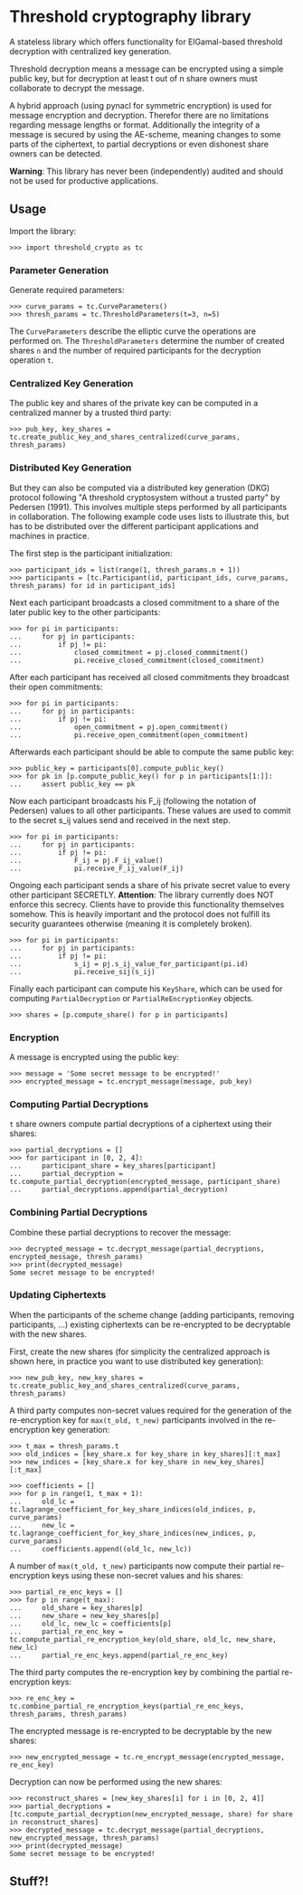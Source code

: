# Threshold cryptography library


A stateless library which offers functionality for ElGamal-based threshold decryption with centralized key generation.

Threshold decryption means a message can be encrypted using a simple public key, but for decryption at least t out of n
share owners must collaborate to decrypt the message.

A hybrid approach (using pynacl for symmetric encryption) is used for message encryption and decryption.
Therefor there are no limitations regarding message lengths or format. Additionally the integrity of a message is
secured by using the AE-scheme, meaning changes to some parts of the ciphertext, to partial decryptions or even
dishonest share owners can be detected.

**Warning**: This library has never been (independently) audited and should not be used for productive applications.

## Usage

Import the library:

    >>> import threshold_crypto as tc

### Parameter Generation

Generate required parameters:

    >>> curve_params = tc.CurveParameters()
    >>> thresh_params = tc.ThresholdParameters(t=3, n=5)

The `CurveParameters` describe the elliptic curve the operations are performed on. 
The `ThresholdParameters` determine the number of created shares `n` and the number of required participants for the decryption operation `t`.

### Centralized Key Generation

The public key and shares of the private key can be computed in a centralized manner by a trusted third party:

    >>> pub_key, key_shares = tc.create_public_key_and_shares_centralized(curve_params, thresh_params)

### Distributed Key Generation

But they can also be computed via a distributed key generation (DKG) protocol following "A threshold cryptosystem without a trusted party" by Pedersen (1991).
This involves multiple steps performed by all participants in collaboration.
The following example code uses lists to illustrate this, but has to be distributed over the different participant applications and machines in practice.

The first step is the participant initialization:

    >>> participant_ids = list(range(1, thresh_params.n + 1))
    >>> participants = [tc.Participant(id, participant_ids, curve_params, thresh_params) for id in participant_ids]

Next each participant broadcasts a closed commitment to a share of the later public key to the other participants:

    >>> for pi in participants:
    ...     for pj in participants:
    ...         if pj != pi:
    ...             closed_commitment = pj.closed_commmitment()
    ...             pi.receive_closed_commitment(closed_commitment)

After each participant has received all closed commitments they broadcast their open commitments:

    >>> for pi in participants:
    ...     for pj in participants:
    ...         if pj != pi:
    ...             open_commitment = pj.open_commitment()
    ...             pi.receive_open_commitment(open_commitment)

Afterwards each participant should be able to compute the same public key:

    >>> public_key = participants[0].compute_public_key()
    >>> for pk in [p.compute_public_key() for p in participants[1:]]:
    ...     assert public_key == pk

Now each participant broadcasts his F_ij (following the notation of Pedersen) values to all other participants.
These values are used to commit to the secret s_ij values send and received in the next step.

    >>> for pi in participants:
    ...     for pj in participants:
    ...         if pj != pi:
    ...             F_ij = pj.F_ij_value()
    ...             pi.receive_F_ij_value(F_ij)

Ongoing each participant sends a share of his private secret value to every other participant SECRETLY.
**Attention**: The library currently does NOT enforce this secrecy. Clients have to provide this functionality themselves somehow.
This is heavily important and the protocol does not fulfill its security guarantees otherwise (meaning it is completely broken).

    >>> for pi in participants:
    ...     for pj in participants:
    ...         if pj != pi:
    ...             s_ij = pj.s_ij_value_for_participant(pi.id)
    ...             pi.receive_sij(s_ij)

Finally each participant can compute his `KeyShare`, which can be used for computing `PartialDecryption` or `PartialReEncryptionKey` objects.

    >>> shares = [p.compute_share() for p in participants]

### Encryption

A message is encrypted using the public key:

    >>> message = 'Some secret message to be encrypted!'
    >>> encrypted_message = tc.encrypt_message(message, pub_key)

### Computing Partial Decryptions

`t` share owners compute partial decryptions of a ciphertext using their shares:

    >>> partial_decryptions = []
    >>> for participant in [0, 2, 4]:
    ...     participant_share = key_shares[participant]
    ...     partial_decryption = tc.compute_partial_decryption(encrypted_message, participant_share)
    ...     partial_decryptions.append(partial_decryption)

### Combining Partial Decryptions

Combine these partial decryptions to recover the message:

    >>> decrypted_message = tc.decrypt_message(partial_decryptions, encrypted_message, thresh_params)
    >>> print(decrypted_message)
    Some secret message to be encrypted!

### Updating Ciphertexts

When the participants of the scheme change (adding participants, removing participants, ...) existing ciphertexts can be re-encrypted to be decryptable with the new shares.

First, create the new shares (for simplicity the centralized approach is shown here, in practice you want to use distributed key generation):

    >>> new_pub_key, new_key_shares = tc.create_public_key_and_shares_centralized(curve_params, thresh_params)

A third party computes non-secret values required for the generation of the re-encryption key for `max(t_old, t_new)` participants involved in the re-encryption key generation:

    >>> t_max = thresh_params.t
    >>> old_indices = [key_share.x for key_share in key_shares][:t_max]
	>>> new_indices = [key_share.x for key_share in new_key_shares][:t_max]

	>>> coefficients = []
	>>> for p in range(1, t_max + 1):
	...     old_lc = tc.lagrange_coefficient_for_key_share_indices(old_indices, p, curve_params)
	...     new_lc = tc.lagrange_coefficient_for_key_share_indices(new_indices, p, curve_params)
	...     coefficients.append((old_lc, new_lc))
	
 A number of `max(t_old, t_new)` participants now compute their partial re-encryption keys using these non-secret values and his shares:

	>>> partial_re_enc_keys = []
    >>> for p in range(t_max):
    ...     old_share = key_shares[p]
    ...     new_share = new_key_shares[p]
    ...     old_lc, new_lc = coefficients[p]
    ...     partial_re_enc_key = tc.compute_partial_re_encryption_key(old_share, old_lc, new_share, new_lc)
    ...     partial_re_enc_keys.append(partial_re_enc_key)
 
The third party computes the re-encryption key by combining the partial re-encryption keys:
 
	>>> re_enc_key = tc.combine_partial_re_encryption_keys(partial_re_enc_keys, thresh_params, thresh_params)

The encrypted message is re-encrypted to be decryptable by the new shares:

	>>> new_encrypted_message = tc.re_encrypt_message(encrypted_message, re_enc_key)

Decryption can now be performed using the new shares:

    >>> reconstruct_shares = [new_key_shares[i] for i in [0, 2, 4]]
    >>> partial_decryptions = [tc.compute_partial_decryption(new_encrypted_message, share) for share in reconstruct_shares]
    >>> decrypted_message = tc.decrypt_message(partial_decryptions, new_encrypted_message, thresh_params)
    >>> print(decrypted_message)
    Some secret message to be encrypted!

## Stuff?!